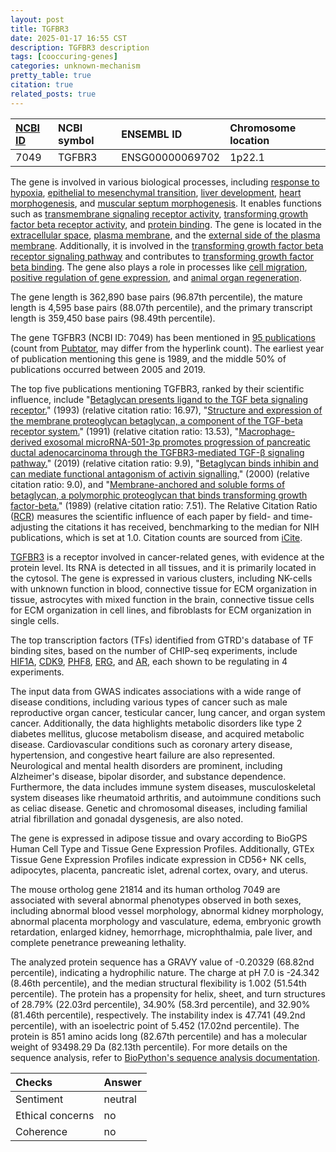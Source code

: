 ```yaml
---
layout: post
title: TGFBR3
date: 2025-01-17 16:55 CST
description: TGFBR3 description
tags: [cooccuring-genes]
categories: unknown-mechanism
pretty_table: true
citation: true
related_posts: true
---
```




| [NCBI ID](https://www.ncbi.nlm.nih.gov/gene/7049) | NCBI symbol | ENSEMBL ID | Chromosome location |
| :-------- | :------- | :-------- | :------- |
| 7049  | TGFBR3 | ENSG00000069702 | 1p22.1 |



The gene is involved in various biological processes, including [response to hypoxia](https://amigo.geneontology.org/amigo/term/GO:0001666), [epithelial to mesenchymal transition](https://amigo.geneontology.org/amigo/term/GO:0001837), [liver development](https://amigo.geneontology.org/amigo/term/GO:0001889), [heart morphogenesis](https://amigo.geneontology.org/amigo/term/GO:0003007), and [muscular septum morphogenesis](https://amigo.geneontology.org/amigo/term/GO:0003150). It enables functions such as [transmembrane signaling receptor activity](https://amigo.geneontology.org/amigo/term/GO:0004888), [transforming growth factor beta receptor activity](https://amigo.geneontology.org/amigo/term/GO:0005024), and [protein binding](https://amigo.geneontology.org/amigo/term/GO:0005515). The gene is located in the [extracellular space](https://amigo.geneontology.org/amigo/term/GO:0005615), [plasma membrane](https://amigo.geneontology.org/amigo/term/GO:0005886), and the [external side of the plasma membrane](https://amigo.geneontology.org/amigo/term/GO:0009897). Additionally, it is involved in the [transforming growth factor beta receptor signaling pathway](https://amigo.geneontology.org/amigo/term/GO:0007179) and contributes to [transforming growth factor beta binding](https://amigo.geneontology.org/amigo/term/GO:0050431). The gene also plays a role in processes like [cell migration](https://amigo.geneontology.org/amigo/term/GO:0016477), [positive regulation of gene expression](https://amigo.geneontology.org/amigo/term/GO:0010628), and [animal organ regeneration](https://amigo.geneontology.org/amigo/term/GO:0031100).


The gene length is 362,890 base pairs (96.87th percentile), the mature length is 4,595 base pairs (88.07th percentile), and the primary transcript length is 359,450 base pairs (98.49th percentile).


The gene TGFBR3 (NCBI ID: 7049) has been mentioned in [95 publications](https://pubmed.ncbi.nlm.nih.gov/?term=%22TGFBR3%22) (count from [Pubtator](https://academic.oup.com/nar/article/47/W1/W587/5494727), may differ from the hyperlink count). The earliest year of publication mentioning this gene is 1989, and the middle 50% of publications occurred between 2005 and 2019.


The top five publications mentioning TGFBR3, ranked by their scientific influence, include "[Betaglycan presents ligand to the TGF beta signaling receptor.](https://pubmed.ncbi.nlm.nih.gov/8391934)" (1993) (relative citation ratio: 16.97), "[Structure and expression of the membrane proteoglycan betaglycan, a component of the TGF-beta receptor system.](https://pubmed.ncbi.nlm.nih.gov/1657406)" (1991) (relative citation ratio: 13.53), "[Macrophage-derived exosomal microRNA-501-3p promotes progression of pancreatic ductal adenocarcinoma through the TGFBR3-mediated TGF-β signaling pathway.](https://pubmed.ncbi.nlm.nih.gov/31307515)" (2019) (relative citation ratio: 9.9), "[Betaglycan binds inhibin and can mediate functional antagonism of activin signalling.](https://pubmed.ncbi.nlm.nih.gov/10746731)" (2000) (relative citation ratio: 9.0), and "[Membrane-anchored and soluble forms of betaglycan, a polymorphic proteoglycan that binds transforming growth factor-beta.](https://pubmed.ncbi.nlm.nih.gov/2592419)" (1989) (relative citation ratio: 7.51). The Relative Citation Ratio ([RCR](https://journals.plos.org/plosbiology/article?id=10.1371/journal.pbio.1002541)) measures the scientific influence of each paper by field- and time-adjusting the citations it has received, benchmarking to the median for NIH publications, which is set at 1.0. Citation counts are sourced from [iCite](https://icite.od.nih.gov).


[TGFBR3](https://www.proteinatlas.org/ENSG00000069702-TGFBR3) is a receptor involved in cancer-related genes, with evidence at the protein level. Its RNA is detected in all tissues, and it is primarily located in the cytosol. The gene is expressed in various clusters, including NK-cells with unknown function in blood, connective tissue for ECM organization in tissue, astrocytes with mixed function in the brain, connective tissue cells for ECM organization in cell lines, and fibroblasts for ECM organization in single cells.


The top transcription factors (TFs) identified from GTRD's database of TF binding sites, based on the number of CHIP-seq experiments, include [HIF1A](https://www.ncbi.nlm.nih.gov/gene/3091), [CDK9](https://www.ncbi.nlm.nih.gov/gene/1025), [PHF8](https://www.ncbi.nlm.nih.gov/gene/23133), [ERG](https://www.ncbi.nlm.nih.gov/gene/2078), and [AR](https://www.ncbi.nlm.nih.gov/gene/367), each shown to be regulating in 4 experiments.



The input data from GWAS indicates associations with a wide range of disease conditions, including various types of cancer such as male reproductive organ cancer, testicular cancer, lung cancer, and organ system cancer. Additionally, the data highlights metabolic disorders like type 2 diabetes mellitus, glucose metabolism disease, and acquired metabolic disease. Cardiovascular conditions such as coronary artery disease, hypertension, and congestive heart failure are also represented. Neurological and mental health disorders are prominent, including Alzheimer's disease, bipolar disorder, and substance dependence. Furthermore, the data includes immune system diseases, musculoskeletal system diseases like rheumatoid arthritis, and autoimmune conditions such as celiac disease. Genetic and chromosomal diseases, including familial atrial fibrillation and gonadal dysgenesis, are also noted.



The gene is expressed in adipose tissue and ovary according to BioGPS Human Cell Type and Tissue Gene Expression Profiles. Additionally, GTEx Tissue Gene Expression Profiles indicate expression in CD56+ NK cells, adipocytes, placenta, pancreatic islet, adrenal cortex, ovary, and uterus.



The mouse ortholog gene 21814 and its human ortholog 7049 are associated with several abnormal phenotypes observed in both sexes, including abnormal blood vessel morphology, abnormal kidney morphology, abnormal placenta morphology and vasculature, edema, embryonic growth retardation, enlarged kidney, hemorrhage, microphthalmia, pale liver, and complete penetrance preweaning lethality.


The analyzed protein sequence has a GRAVY value of -0.20329 (68.82nd percentile), indicating a hydrophilic nature. The charge at pH 7.0 is -24.342 (8.46th percentile), and the median structural flexibility is 1.002 (51.54th percentile). The protein has a propensity for helix, sheet, and turn structures of 28.79% (22.03rd percentile), 34.90% (58.3rd percentile), and 32.90% (81.46th percentile), respectively. The instability index is 47.741 (49.2nd percentile), with an isoelectric point of 5.452 (17.02nd percentile). The protein is 851 amino acids long (82.67th percentile) and has a molecular weight of 93498.29 Da (82.13th percentile). For more details on the sequence analysis, refer to [BioPython's sequence analysis documentation](https://biopython.org/docs/1.75/api/Bio.SeqUtils.ProtParam.html).





| Checks    | Answer |
| :-------- | :------- |
| Sentiment  | neutral   |
| Ethical concerns | no     |
| Coherence    | no    |